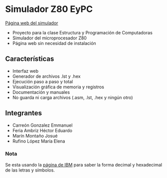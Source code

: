 # Simulador Z80 EyPC

[Página web del simulador](https://josuemm6.github.io/Proyecto-Z80/)

- Proyecto para la clase Estructura y Programación de Computadoras
- Simulador del microprocesador Z80
- Página web sin necesidad de instalación

## Características 
- Interfaz web
- Generador de archivos .lst y .hex
- Ejecución paso a paso y total
- Visualización gráfica de memoria y registros
- Documentación y manuales
- No guarda ni carga archivos (.asm, .lst, .hex y ningún otro)

## Integrantes
- Carreón Gonzalez Emmanuel
- Feria Ambriz Héctor Eduardo
- Marín Montaño Josué
- Rufino López María Elena

### Nota
Se esta usando la [página de IBM](https://www.ibm.com/docs/es/aix/7.1?topic=adapters-ascii-decimal-hexadecimal-octal-binary-conversion-table) para saber la forma decimal y hexadecimal de las letras y símbolos.  
